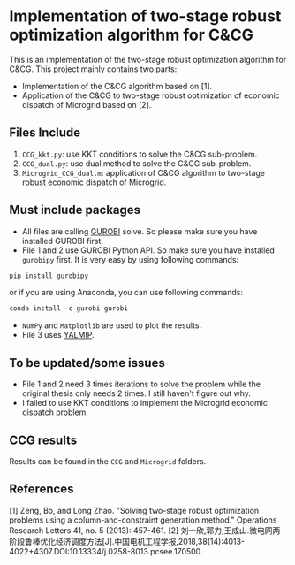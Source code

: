 # Implementation of two-stage robust optimization algorithm for C&CG

This is an implementation of the two-stage robust optimization algorithm for C&CG. This project mainly contains two parts:

- Implementation of the C&CG algorithm based on [1].
- Application of the C&CG to two-stage robust optimization of economic dispatch of Microgrid based on [2].

## Files Include

1. `CCG_kkt.py`:  use KKT conditions to solve the C&CG sub-problem.
2. `CCG_dual.py`:  use dual method to solve the C&CG sub-problem.
3. `Microgrid_CCG_dual.m`: application of C&CG algorithm to two-stage robust economic dispatch of Microgrid.

## Must include packages

- All files are calling [GUROBI](www.gurobi.com) solve. So please make sure you have installed GUROBI first.
- File 1 and 2 use GUROBI Python API. So make sure you have installed `gurobipy` first. It is very easy by using following commands:

``` Python
pip install gurobipy
```

or if you are using Anaconda, you can use following commands:

``` Python
conda install -c gurobi gurobi
```

- `NumPy` and `Matplotlib` are used to plot the results.
- File 3 uses [YALMIP](www.gurobi.com).

## To be updated/some issues

- File 1 and 2 need 3 times iterations to solve the problem while the original thesis only needs 2 times. I still haven't figure out why.
- I failed to use KKT conditions to implement the Microgrid economic dispatch problem.

## CCG results

Results can be found in the `CCG` and `Microgrid` folders.

## References

[1] Zeng, Bo, and Long Zhao. "Solving two-stage robust optimization problems using a column-and-constraint generation method." Operations Research Letters 41, no. 5 (2013): 457-461.
[2] 刘一欣,郭力,王成山.微电网两阶段鲁棒优化经济调度方法[J].中国电机工程学报,2018,38(14):4013-4022+4307.DOI:10.13334/j.0258-8013.pcsee.170500.
